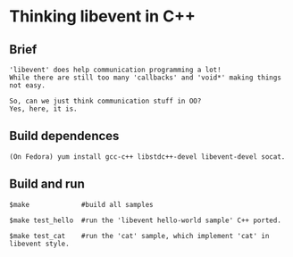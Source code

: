 Thinking libevent in C++
============================

Brief
----
    'libevent' does help communication programming a lot! 
    While there are still too many 'callbacks' and 'void*' making things not easy.
    
    So, can we just think communication stuff in OO?
    Yes, here, it is.

Build dependences
-----------------
    (On Fedora) yum install gcc-c++ libstdc++-devel libevent-devel socat.

Build and run
-------------
    $make             #build all samples
    
    $make test_hello  #run the 'libevent hello-world sample' C++ ported.
    
    $make test_cat    #run the 'cat' sample, which implement 'cat' in libevent style.



